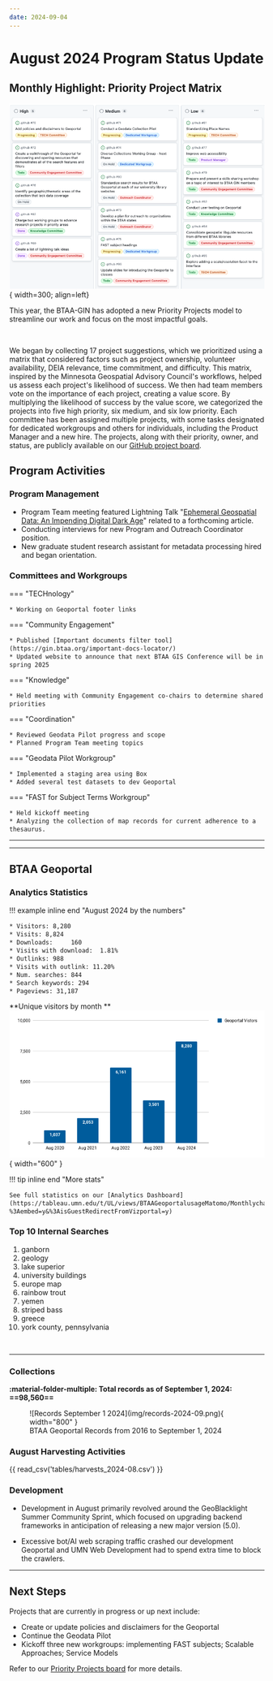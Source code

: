```yaml
---
date: 2024-09-04
---
```


# August 2024 Program Status Update

## Monthly Highlight: Priority Project Matrix

  ![Allmaps.](img/priority-projects.png){ width=300; align=left}
  
  


This year, the BTAA-GIN has adopted a new Priority Projects model to streamline our work and focus on the most impactful goals. 

<br clear="left"/>

<!-- more -->
We began by collecting 17 project suggestions, which we prioritized using a matrix that considered factors such as project ownership, volunteer availability, DEIA relevance, time commitment, and difficulty. This matrix, inspired by the Minnesota Geospatial Advisory Council's workflows, helped us assess each project's likelihood of success. We then had team members vote on the importance of each project, creating a value score. By multiplying the likelihood of success by the value score, we categorized the projects into five high priority, six medium, and six low priority. Each committee has been assigned multiple projects, with some tasks designated for dedicated workgroups and others for individuals, including the Product Manager and a new hire. The projects, along with their priority, owner, and status, are publicly available on our [GitHub project board](https://github.com/orgs/geobtaa/projects/22/views/6).




## Program Activities

### Program Management

* Program Team meeting featured Lightning Talk "[Ephemeral Geospatial Data: An Impending Digital Dark Age](https://gin.btaa.org/library/digital-dark-age/#/)" related to a forthcoming article.
* Conducting interviews for new Program and Outreach Coordinator position.
* New graduate student research assistant for metadata processing hired and began orientation.


### Committees and Workgroups

<div class="grid" markdown>

=== "TECHnology"

    * Working on Geoportal footer links


=== "Community Engagement"

    * Published [Important documents filter tool](https://gin.btaa.org/important-docs-locator/)
    * Updated website to announce that next BTAA GIS Conference will be in spring 2025   

=== "Knowledge"

    * Held meeting with Community Engagement co-chairs to determine shared priorities

=== "Coordination"

	* Reviewed Geodata Pilot progress and scope
	* Planned Program Team meeting topics

=== "Geodata Pilot Workgroup"

	* Implemented a staging area using Box
	* Added several test datasets to dev Geoportal

=== "FAST for Subject Terms Workgroup"

	* Held kickoff meeting
	* Analyzing the collection of map records for current adherence to a thesaurus.
	
</div>
<hr>


----

## BTAA Geoportal 

### Analytics Statistics

!!! example inline end "August 2024 by the numbers"

    * Visitors:	8,280
    * Visits: 8,824
    * Downloads:	 160
    * Visits with download:	 1.81%
    * Outlinks: 988
    * Visits with outlink: 11.20%
    * Num. searches: 844
    * Search keywords: 294
    * Pageviews: 31,187


**Unique visitors by month
**![](img/2024-08-monthly-users.png){ width="600" }

!!! tip inline end "More stats"

    See full statistics on our [Analytics Dashboard](https://tableau.umn.edu/t/UL/views/BTAAGeoportalusageMatomo/Monthlycharts?%3Aembed=y&%3AisGuestRedirectFromVizportal=y)

### Top 10 Internal Searches

1. ganborn
1. geology
1. lake superior
1. university buildings
1. europe map
1. rainbow trout
1. yemen
1. striped bass
1. greece
1. york county, pennsylvania

<br clear="left"/>

---

### Collections

**:material-folder-multiple: Total records as of September 1, 2024: ==98,560==**

<figure markdown="span">
  ![Records September 1 2024](img/records-2024-09.png){ width="800" }
  <figcaption>BTAA Geoportal Records from 2016 to 
September 1, 2024</figcaption>
</figure>


### August Harvesting Activities

{{ read_csv('tables/harvests_2024-08.csv') }}

### Development

* Development in August primarily revolved around the GeoBlacklight Summer Community Sprint, which focused on upgrading backend frameworks in anticipation of releasing a new major version (5.0).

* Excessive bot/AI web scraping traffic crashed our development Geoportal and UMN Web Development had to spend extra time to block the crawlers.

---

## Next Steps

Projects that are currently in progress or up next include:

* Create or update policies and disclaimers for the Geoportal
* Continue the Geodata Pilot
* Kickoff three new workgroups: implementing FAST subjects;  Scalable Approaches; Service Models

Refer to our [Priority Projects board](https://github.com/orgs/geobtaa/projects/22/views/5) for more details.


